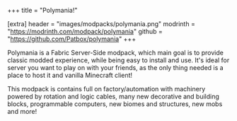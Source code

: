 +++
title = "Polymania!"

[extra]
header = "images/modpacks/polymania.png"
modrinth = "https://modrinth.com/modpack/polymania"
github = "https://github.com/Patbox/polymania"
+++

Polymania is a Fabric Server-Side modpack, which main goal is to provide classic modded experience, while being easy to install and use. 
It's ideal for server you want to play on with your friends, as the only thing needed is a place to host it and vanilla Minecraft client!

This modpack is contains full on factory/automation with machinery powered by rotation and logic cables, many new decorative and building blocks, programmable computers, new biomes and structures, new mobs and more!
